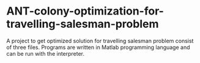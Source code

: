 # ANT-colony-optimization-for-travelling-salesman-problem
A project to get optimized solution for travelling salesman problem
consist of three files. Programs are written in Matlab programming language and can be run with the interpreter.
